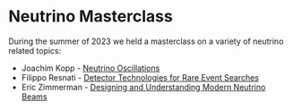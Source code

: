 # Neutrino Masterclass
During the summer of 2023 we held a masterclass on a variety of neutrino related topics: 

- Joachim Kopp - [Neutrino Oscillations](https://indico.cern.ch/event/1298141/)
- Filippo Resnati - [Detector Technologies for Rare Event Searches](https://indico.cern.ch/event/1304046/)
- Eric Zimmerman - [Designing and Understanding Modern Neutrino Beams](https://indico.cern.ch/event/1308883/)